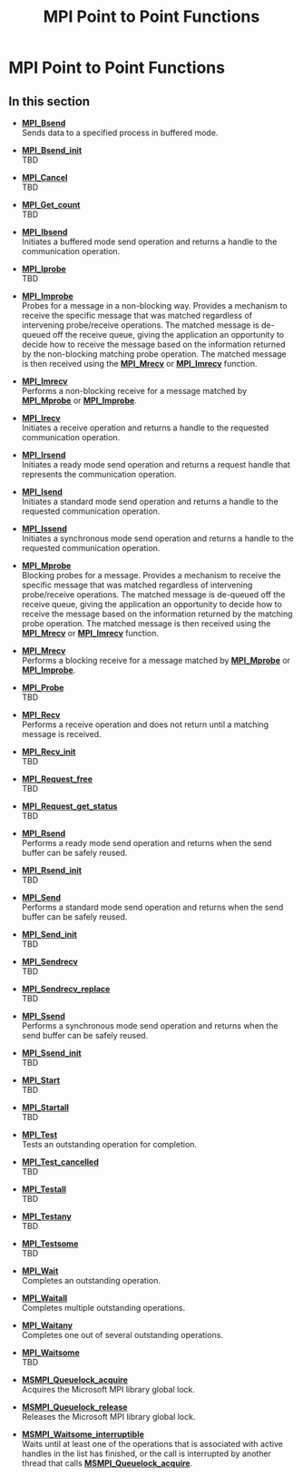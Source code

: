 ﻿---
title: MPI Point to Point Functions
TOCTitle: MPI Point to Point Functions
ms:assetid: 59F2FC56-63FF-4F3B-895A-9639AD57415D
ms:mtpsurl: https://msdn.microsoft.com/en-us/library/Dn473446(v=VS.85)
ms:contentKeyID: 59360981
ms.date: 03/28/2018
mtps_version: v=VS.85
---

# MPI Point to Point Functions

## In this section

  - [**MPI\_Bsend**](mpi-bsend-function.md)  
    Sends data to a specified process in buffered mode.

  - [**MPI\_Bsend\_init**](mpi-bsend-init-function.md)  
    TBD

  - [**MPI\_Cancel**](mpi-cancel-function.md)  
    TBD

  - [**MPI\_Get\_count**](mpi-get-count-function.md)  
    TBD

  - [**MPI\_Ibsend**](mpi-ibsend-function.md)  
    Initiates a buffered mode send operation and returns a handle to the communication operation.

  - [**MPI\_Iprobe**](mpi-iprobe-function.md)  
    TBD

  - [**MPI\_Improbe**](mpi-improbe-function.md)  
    Probes for a message in a non-blocking way. Provides a mechanism to receive the specific message that was matched regardless of intervening probe/receive operations. The matched message is de-queued off the receive queue, giving the application an opportunity to decide how to receive the message based on the information returned by the non-blocking matching probe operation. The matched message is then received using the [**MPI\_Mrecv**](mpi-mrecv-function.md) or [**MPI\_Imrecv**](mpi-imrecv-function.md) function.

  - [**MPI\_Imrecv**](mpi-imrecv-function.md)  
    Performs a non-blocking receive for a message matched by [**MPI\_Mprobe**](mpi-mprobe-function.md) or [**MPI\_Improbe**](mpi-improbe-function.md).

  - [**MPI\_Irecv**](mpi-irecv-function.md)  
    Initiates a receive operation and returns a handle to the requested communication operation.

  - [**MPI\_Irsend**](mpi-irsend-function.md)  
    Initiates a ready mode send operation and returns a request handle that represents the communication operation.

  - [**MPI\_Isend**](mpi-isend-function.md)  
    Initiates a standard mode send operation and returns a handle to the requested communication operation.

  - [**MPI\_Issend**](mpi-issend-function.md)  
    Initiates a synchronous mode send operation and returns a handle to the requested communication operation.

  - [**MPI\_Mprobe**](mpi-mprobe-function.md)  
    Blocking probes for a message. Provides a mechanism to receive the specific message that was matched regardless of intervening probe/receive operations. The matched message is de-queued off the receive queue, giving the application an opportunity to decide how to receive the message based on the information returned by the matching probe operation. The matched message is then received using the [**MPI\_Mrecv**](mpi-mrecv-function.md) or [**MPI\_Imrecv**](mpi-imrecv-function.md) function.

  - [**MPI\_Mrecv**](mpi-mrecv-function.md)  
    Performs a blocking receive for a message matched by [**MPI\_Mprobe**](mpi-mprobe-function.md) or [**MPI\_Improbe**](mpi-improbe-function.md).

  - [**MPI\_Probe**](mpi-probe-function.md)  
    TBD

  - [**MPI\_Recv**](mpi-recv-function.md)  
    Performs a receive operation and does not return until a matching message is received.

  - [**MPI\_Recv\_init**](mpi-recv-init-function.md)  
    TBD

  - [**MPI\_Request\_free**](mpi-request-free-function.md)  
    TBD

  - [**MPI\_Request\_get\_status**](mpi-request-get-status-function.md)  
    TBD

  - [**MPI\_Rsend**](mpi-rsend-function.md)  
    Performs a ready mode send operation and returns when the send buffer can be safely reused.

  - [**MPI\_Rsend\_init**](mpi-rsend-init-function.md)  
    TBD

  - [**MPI\_Send**](mpi-send-function.md)  
    Performs a standard mode send operation and returns when the send buffer can be safely reused.

  - [**MPI\_Send\_init**](mpi-send-init-function.md)  
    TBD

  - [**MPI\_Sendrecv**](mpi-sendrecv-function.md)  
    TBD

  - [**MPI\_Sendrecv\_replace**](mpi-sendrecv-replace-function.md)  
    TBD

  - [**MPI\_Ssend**](mpi-ssend-function.md)  
    Performs a synchronous mode send operation and returns when the send buffer can be safely reused.

  - [**MPI\_Ssend\_init**](mpi-ssend-init-function.md)  
    TBD

  - [**MPI\_Start**](mpi-start-function.md)  
    TBD

  - [**MPI\_Startall**](mpi-startall-function.md)  
    TBD

  - [**MPI\_Test**](mpi-test-function.md)  
    Tests an outstanding operation for completion.

  - [**MPI\_Test\_cancelled**](mpi-test-cancelled-function.md)  
    TBD

  - [**MPI\_Testall**](mpi-testall-function.md)  
    TBD

  - [**MPI\_Testany**](mpi-testany-function.md)  
    TBD

  - [**MPI\_Testsome**](mpi-testsome-function.md)  
    TBD

  - [**MPI\_Wait**](mpi-wait-function.md)  
    Completes an outstanding operation.

  - [**MPI\_Waitall**](mpi-waitall-function.md)  
    Completes multiple outstanding operations.

  - [**MPI\_Waitany**](mpi-waitany-function.md)  
    Completes one out of several outstanding operations.

  - [**MPI\_Waitsome**](mpi-waitsome-function.md)  
    TBD

  - [**MSMPI\_Queuelock\_acquire**](msmpi-queuelock-acquire-function.md)  
    Acquires the Microsoft MPI library global lock.

  - [**MSMPI\_Queuelock\_release**](msmpi-queuelock-release-function.md)  
    Releases the Microsoft MPI library global lock.

  - [**MSMPI\_Waitsome\_interruptible**](msmpi-waitsome-interruptible-function.md)  
    Waits until at least one of the operations that is associated with active handles in the list has finished, or the call is interrupted by another thread that calls [**MSMPI\_Queuelock\_acquire**](msmpi-queuelock-acquire-function.md).

